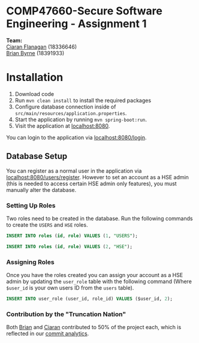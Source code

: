 # COMP47660-Secure Software Engineering - Assignment 1
**Team:**    
[Ciaran Flanagan](https://github.com/ciaranpflanagan) (18336646)    
[Brian Byrne](https://github.com/brianbyrne99) (18391933)

# Installation
1. Download code
2. Run `mvn clean install` to install the required packages
3. Configure database connection inside of `src/main/resources/application.properties`.
4. Start the application by running `mvn spring-boot:run`.
5. Visit the application at [localhost:8080](http://localhost:8080/).

You can login to the application via [localhost:8080/login](http://localhost:8080/login).
   
## Database Setup
You can register as a normal user in the application via [localhost:8080/users/register](http://localhost:8080/users/register). However to set an account as a HSE admin (this is needed to access certain HSE admin only features), you must manually alter the database.
### Setting Up Roles
Two roles need to be created in the database. Run the following commands to create the `USERS` and `HSE` roles.
```SQL
INSERT INTO roles (id, role) VALUES (1, "USERS");
```
```SQL
INSERT INTO roles (id, role) VALUES (2, "HSE");
```
### Assigning Roles
Once you have the roles created you can assign your account as a HSE admin by updating the `user_role` table with the following command (Where `$user_id` is your own users ID from the `users` table).
```SQL
INSERT INTO user_role (user_id, role_id) VALUES ($user_id, 2);
```

### Contribution by the "Truncation Nation"
Both [Brian](https://github.com/brianbyrne99) and [Ciaran](https://github.com/ciaranpflanagan) contributed to 50% of the project each, which is reflected in our [commit analytics](https://github.com/ciaranpflanagan/secure-software-app/pulse).
